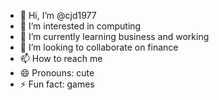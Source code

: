 - 👋 Hi, I’m @cjd1977
- 👀 I’m interested in computing
- 🌱 I’m currently learning business and working
- 💞️ I’m looking to collaborate on finance
- 📫 How to reach me 
- 😄 Pronouns: cute
- ⚡ Fun fact: games

<!---
cjd1977/cjd1977 is a ✨ special ✨ repository because its `README.md` (this file) appears on your GitHub profile.
You can click the Preview link to take a look at your changes.
--->
